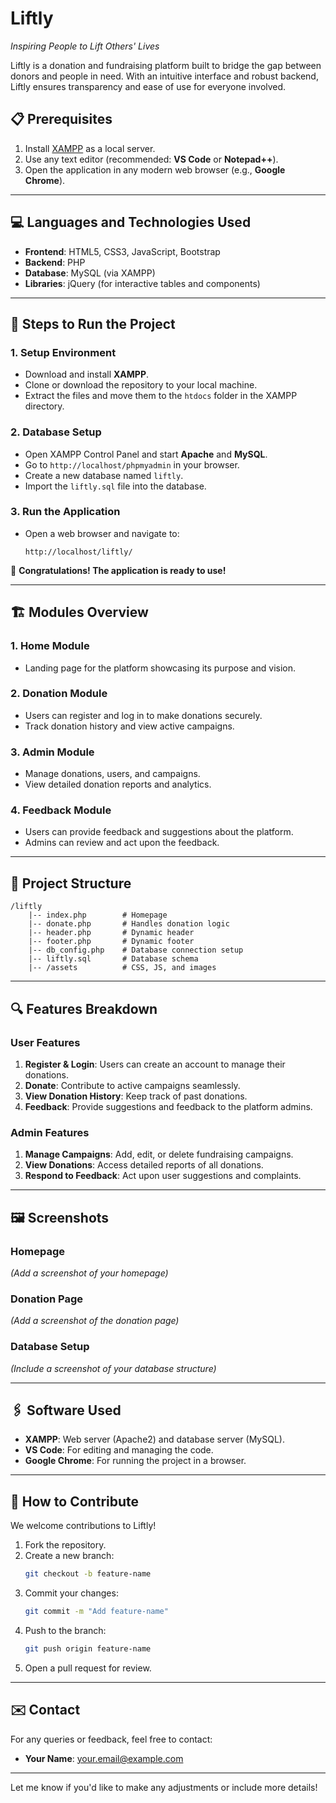 # **Liftly**  

*Inspiring People to Lift Others' Lives*  

Liftly is a donation and fundraising platform built to bridge the gap between donors and people in need. With an intuitive interface and robust backend, Liftly ensures transparency and ease of use for everyone involved.  


## 📋 **Prerequisites**  

1. Install [XAMPP](https://www.apachefriends.org/index.html) as a local server.  
2. Use any text editor (recommended: **VS Code** or **Notepad++**).  
3. Open the application in any modern web browser (e.g., **Google Chrome**).  

---

## 💻 **Languages and Technologies Used**  
- **Frontend**: HTML5, CSS3, JavaScript, Bootstrap  
- **Backend**: PHP  
- **Database**: MySQL (via XAMPP)  
- **Libraries**: jQuery (for interactive tables and components)  

---

## 🚀 **Steps to Run the Project**  

### 1. **Setup Environment**  
- Download and install **XAMPP**.  
- Clone or download the repository to your local machine.  
- Extract the files and move them to the `htdocs` folder in the XAMPP directory.  

### 2. **Database Setup**  
- Open XAMPP Control Panel and start **Apache** and **MySQL**.  
- Go to `http://localhost/phpmyadmin` in your browser.  
- Create a new database named `liftly`.  
- Import the `liftly.sql` file into the database.  

### 3. **Run the Application**  
- Open a web browser and navigate to:  
  ```
  http://localhost/liftly/
  ```

🎉 **Congratulations! The application is ready to use!**  

---

## 🏗️ **Modules Overview**  

### **1. Home Module**  
- Landing page for the platform showcasing its purpose and vision.  

### **2. Donation Module**  
- Users can register and log in to make donations securely.  
- Track donation history and view active campaigns.  

### **3. Admin Module**  
- Manage donations, users, and campaigns.  
- View detailed donation reports and analytics.  

### **4. Feedback Module**  
- Users can provide feedback and suggestions about the platform.  
- Admins can review and act upon the feedback.

---

## 📂 **Project Structure**  
```
/liftly
    |-- index.php        # Homepage
    |-- donate.php       # Handles donation logic
    |-- header.php       # Dynamic header
    |-- footer.php       # Dynamic footer
    |-- db_config.php    # Database connection setup
    |-- liftly.sql       # Database schema
    |-- /assets          # CSS, JS, and images
```

---

## 🔍 **Features Breakdown**  

### **User Features**  
1. **Register & Login**: Users can create an account to manage their donations.  
2. **Donate**: Contribute to active campaigns seamlessly.  
3. **View Donation History**: Keep track of past donations.  
4. **Feedback**: Provide suggestions and feedback to the platform admins.  

### **Admin Features**  
1. **Manage Campaigns**: Add, edit, or delete fundraising campaigns.  
2. **View Donations**: Access detailed reports of all donations.  
3. **Respond to Feedback**: Act upon user suggestions and complaints.  

---

## 🖼️ **Screenshots**  

### Homepage  
*(Add a screenshot of your homepage)*  

### Donation Page  
*(Add a screenshot of the donation page)*  

### Database Setup  
*(Include a screenshot of your database structure)*  

---

## 🖇️ **Software Used**  
- **XAMPP**: Web server (Apache2) and database server (MySQL).  
- **VS Code**: For editing and managing the code.  
- **Google Chrome**: For running the project in a browser.  

---

## 📜 **How to Contribute**  
We welcome contributions to Liftly!  
1. Fork the repository.  
2. Create a new branch:  
   ```bash
   git checkout -b feature-name
   ```  
3. Commit your changes:  
   ```bash
   git commit -m "Add feature-name"
   ```  
4. Push to the branch:  
   ```bash
   git push origin feature-name
   ```  
5. Open a pull request for review.  

---

## ✉️ **Contact**  
For any queries or feedback, feel free to contact:  
- **Your Name**: [your.email@example.com](mailto:your.email@example.com)  

---

Let me know if you'd like to make any adjustments or include more details!
